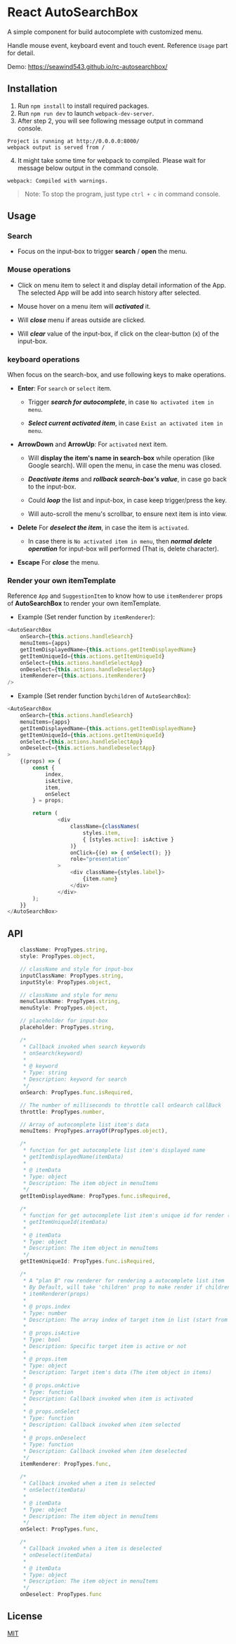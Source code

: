 # React AutoSearchBox

A simple component for build autocomplete with customized menu.

Handle mouse event, keyboard event and touch event. Reference `Usage` part for detail.

Demo: https://seawind543.github.io/rc-autosearchbox/

## Installation

1. Run `npm install` to install required packages.
2. Run `npm run dev` to launch `webpack-dev-server`.
3. After step 2, you will see following message output in command console.
```
Project is running at http://0.0.0.0:8000/
webpack output is served from /
```

4. It might take some time for webpack to compiled. Please wait for message below output in the command console.
```
webpack: Compiled with warnings.
```

> Note: To stop the program, just type ```ctrl + c``` in command console.

## Usage

### Search

- Focus on the input-box to trigger **search** / **open** the menu.

### Mouse operations

- Click on menu item to select it and display detail information of the App. The selected App will be add into search history after selected.

- Mouse hover on a menu item will ***activated*** it.

- Will ***close*** menu if areas outside are clicked.

- Will ***clear*** value of the input-box, if click on the clear-button (x) of the input-box.

### keyboard operations
When focus on the search-box, and use following keys to make operations.

- **Enter**: 
For `search` or `select` item.

	- Trigger ***search for autocomplete***, in case `No activated item in menu`.
	
	- ***Select current activated item***, in case `Exist an activated item in menu`.
	
- **ArrowDown** and **ArrowUp**: 
For `activated` next item.

	-  Will **display the item's name in search-box** while operation (like Google search). 
	Will open the menu, in case the menu was closed.

	- ***Deactivate items*** and ***rollback search-box's value***,  in case go back to the input-box.
	
	- Could ***loop*** the list and input-box, in case keep trigger/press the key.
	
	- Will auto-scroll the menu's scrollbar, to ensure next item is into view.
	
- **Delete**
For ***deselect the item***, in case the item is `activated`.
	- In case there is `No activated item in menu`, then ***normal delete operation*** for input-box will performed (That is, delete character).

- **Escape**
For ***close*** the menu.

### Render your own itemTemplate

Reference `App` and `SuggestionItem` to know how to use `itemRenderer` props of **AutoSearchBox** to render your own itemTemplate.

- Example (Set render function by `itemRenderer`):
```javascript
<AutoSearchBox
    onSearch={this.actions.handleSearch}
    menuItems={apps}
    getItemDisplayedName={this.actions.getItemDisplayedName}
    getItemUniqueId={this.actions.getItemUniqueId}
    onSelect={this.actions.handleSelectApp}
    onDeselect={this.actions.handleDeselectApp}
    itemRenderer={this.actions.itemRenderer}
/>
```

- Example (Set render function by`children` of `AutoSearchBox`):
```javascript
<AutoSearchBox
    onSearch={this.actions.handleSearch}
    menuItems={apps}
    getItemDisplayedName={this.actions.getItemDisplayedName}
    getItemUniqueId={this.actions.getItemUniqueId}
    onSelect={this.actions.handleSelectApp}
    onDeselect={this.actions.handleDeselectApp}
>
    {(props) => {
        const {
            index,
            isActive,
            item,
            onSelect
        } = props;

        return (
                <div
                    className={classNames(
                        styles.item,
                        { [styles.active]: isActive }
                    )}
                    onClick={(e) => { onSelect(); }}
                    role="presentation"
                >
                    <div className={styles.label}>
                        {item.name}
                    </div>
                </div>
        );
    }}
</AutoSearchBox>
```


## API

```javascript
    className: PropTypes.string,
    style: PropTypes.object,

    // className and style for input-box
    inputClassName: PropTypes.string,
    inputStyle: PropTypes.object,

    // className and style for menu
    menuClassName: PropTypes.string,
    menuStyle: PropTypes.object,

    // placeholder for input-box
    placeholder: PropTypes.string,

    /*
     * Callback invoked when search keywords
     * onSearch(keyword)
     *
     * @ keyword
     * Type: string
     * Description: keyword for search
     */
    onSearch: PropTypes.func.isRequired,

    // The number of milliseconds to throttle call onSearch callBack
    throttle: PropTypes.number,

    // Array of autocomplete list item's data
    menuItems: PropTypes.arrayOf(PropTypes.object),

    /*
     * function for get autocomplete list item's displayed name
     * getItemDisplayedName(itemData)
     *
     * @ itemData
     * Type: object
     * Description: The item object in menuItems
     */
    getItemDisplayedName: PropTypes.func.isRequired,

    /*
     * function for get autocomplete list item's unique id for render (as key)
     * getItemUniqueId(itemData)
     *
     * @ itemData
     * Type: object
     * Description: The item object in menuItems
     */
    getItemUniqueId: PropTypes.func.isRequired,

    /*
     * A "plan B" row renderer for rendering a autocomplete list item
     * By Default, will take 'children' prop to make render if children is a function
     * itemRenderer(props)
     *
     * @ props.index
     * Type: number
     * Description: The array index of target item in list (start from 0)
     *
     * @ props.isActive
     * Type: bool
     * Description: Specific target item is active or not
     *
     * @ props.item
     * Type: object
     * Description: Target item's data (The item object in items)
     *
     * @ props.onActive
     * Type: function
     * Description: Callback invoked when item is activated
     *
     * @ props.onSelect
     * Type: function
     * Description: Callback invoked when item selected
     *
     * @ props.onDeselect
     * Type: function
     * Description: Callback invoked when item deselected
     */
    itemRenderer: PropTypes.func,

    /*
     * Callback invoked when a item is selected
     * onSelect(itemData)
     *
     * @ itemData
     * Type: object
     * Description: The item object in menuItems
     */
    onSelect: PropTypes.func,

    /*
     * Callback invoked when a item is deselected
     * onDeselect(itemData)
     *
     * @ itemData
     * Type: object
     * Description: The item object in menuItems
     */
    onDeselect: PropTypes.func
```

## License

[MIT](https://github.com/seawind543/rc-autosearchbox/blob/master/LICENSE)